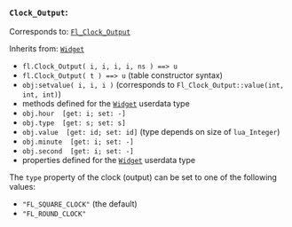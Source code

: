 ### `Clock_Output`:

Corresponds to:
[`Fl_Clock_Output`](http://www.fltk.org/doc-1.3/classFl__Clock__Output.html)

Inherits from:
[`Widget`](Widget)

*   `fl.Clock_Output( i, i, i, i, ns ) ==> u`
*   `fl.Clock_Output( t ) ==> u` (table constructor syntax)
*   `obj:setvalue( i, i, i )` (corresponds to
    `Fl_Clock_Output::value(int, int, int)`)
*   methods defined for the [`Widget`](Widget) userdata type
*   `obj.hour  [get: i; set: -]`
*   `obj.type  [get: s; set: s]`
*   `obj.value  [get: id; set: id]` (type depends on size of
    `lua_Integer`)
*   `obj.minute  [get: i; set: -]`
*   `obj.second  [get: i; set: -]`
*   properties defined for the [`Widget`](Widget) userdata type

The `type` property of the clock (output) can be set to one of the
following values:

*   `"FL_SQUARE_CLOCK"` (the default)
*   `"FL_ROUND_CLOCK"`

